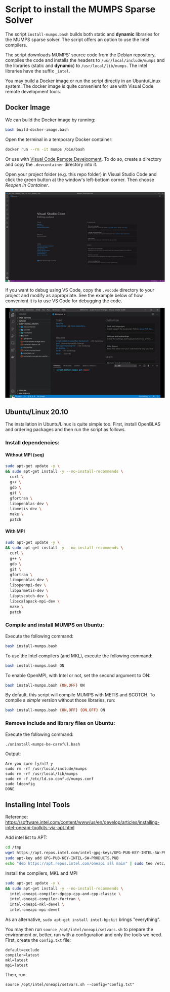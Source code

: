 # Script to install the MUMPS Sparse Solver

The script `install-mumps.bash` builds both static and **dynamic** libraries for the MUMPS sparse solver. The script offers an option to use the Intel compilers.

The script downloads MUMPS' source code from the Debian repository, compiles the code and installs the headers to `/usr/local/include/mumps` and the libraries (static and **dynamic**) to `/usr/local/lib/mumps`. The intel libraries have the suffix `_intel`.

You may build a Docker image or run the script directly in an Ubuntu/Linux system. The docker image is quite convenient for use with Visual Code remote development tools.

## Docker Image

We can build the Docker image by running:

```bash
bash build-docker-image.bash
```

Open the terminal in a temporary Docker container:

```bash
docker run --rm -it mumps /bin/bash
```

Or use with [Visual Code Remote Development](https://code.visualstudio.com/docs/remote/remote-overview). To do so, create a directory and copy the `.devcontainer` directory into it.

Open your project folder (e.g. this repo folder) in Visual Studio Code and click the green button at the window's left-bottom corner. Then choose _Reopen in Container_.

![](vscode-open-in-container.gif)

If you want to debug using  VS Code, copy the `.vscode` directory to your project and modify as appropriate. See the example below of how convenient it is to use VS Code for debugging the code.

![](Script_Install_MUMPS_1.gif)

## Ubuntu/Linux 20.10

The installation in Ubuntu/Linux is quite simple too. First, install OpenBLAS and ordering packages and then run the script as follows.

### Install dependencies:

#### Without MPI (seq)

```bash
sudo apt-get update -y \
&& sudo apt-get install -y --no-install-recommends \
  curl \
  g++ \
  gdb \
  git \
  gfortran \
  libopenblas-dev \
  libmetis-dev \
  make \
  patch
```

#### With MPI

```bash
sudo apt-get update -y \
&& sudo apt-get install -y --no-install-recommends \
  curl \
  g++ \
  gdb \
  git \
  gfortran \
  libopenblas-dev \
  libopenmpi-dev \
  libparmetis-dev \
  libptscotch-dev \
  libscalapack-mpi-dev \
  make \
  patch
```

### Compile and install MUMPS on Ubuntu:

Execute the following command:

```bash
bash install-mumps.bash
```

To use the Intel compilers (and MKL), execute the following command:

```bash
bash install-mumps.bash ON
```

To enable OpenMPI, with Intel or not, set the second argument to ON:

```bash
bash install-mumps.bash {ON,OFF} ON
```

By default, this script will compile MUMPS with METIS and SCOTCH. To compile a _simple_ version without those libraries, run:

```bash
bash install-mumps.bash {ON,OFF} {ON,OFF} ON
```

### Remove include and library files on Ubuntu:

Execute the following command:

```bash
./uninstall-mumps-be-careful.bash
```

Output:

```
Are you sure [y/n]? y
sudo rm -rf /usr/local/include/mumps
sudo rm -rf /usr/local/lib/mumps
sudo rm -f /etc/ld.so.conf.d/mumps.conf
sudo ldconfig
DONE
```

## Installing Intel Tools

Reference: https://software.intel.com/content/www/us/en/develop/articles/installing-intel-oneapi-toolkits-via-apt.html

Add intel list to APT:

```bash
cd /tmp
wget https://apt.repos.intel.com/intel-gpg-keys/GPG-PUB-KEY-INTEL-SW-PRODUCTS.PUB
sudo apt-key add GPG-PUB-KEY-INTEL-SW-PRODUCTS.PUB
echo "deb https://apt.repos.intel.com/oneapi all main" | sudo tee /etc/apt/sources.list.d/oneAPI.list
```

Install the compilers, MKL and MPI

```bash
sudo apt-get update -y \
&& sudo apt-get install -y --no-install-recommends \
  intel-oneapi-compiler-dpcpp-cpp-and-cpp-classic \
  intel-oneapi-compiler-fortran \
  intel-oneapi-mkl-devel \
  intel-oneapi-mpi-devel
```

As an alternative, `sudo apt-get install intel-hpckit` brings "everything".

You may then run `source /opt/intel/oneapi/setvars.sh` to prepare the environment or, better, run with a configuration and only the tools we need. First, create the `config.txt` file:

```
default=exclude
compiler=latest
mkl=latest
mpi=latest
```

Then, run:

```
source /opt/intel/oneapi/setvars.sh --config="config.txt"
```
